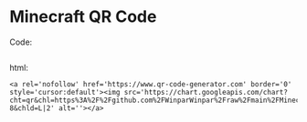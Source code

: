 # Minecraft QR Code

Code:

<img src='https://chart.googleapis.com/chart?cht=qr&chl=https%3A%2F%2Fgithub.com%2FWinparWinpar%2Fraw%2Fmain%2FMinecraft.dmg&chs=180x180&choe=UTF-8&chld=L|2' alt=''>

html:
```
<a rel='nofollow' href='https://www.qr-code-generator.com' border='0' style='cursor:default'><img src='https://chart.googleapis.com/chart?cht=qr&chl=https%3A%2F%2Fgithub.com%2FWinparWinpar%2Fraw%2Fmain%2FMinecraft.dmg&chs=180x180&choe=UTF-8&chld=L|2' alt=''></a>
```
